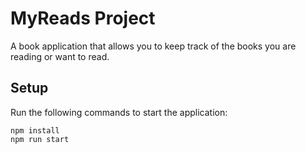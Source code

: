 # MyReads Project

A book application that allows you to keep track of the books you are reading or want to read.

## Setup

Run the following commands to start the application:

```
npm install
npm run start
```
